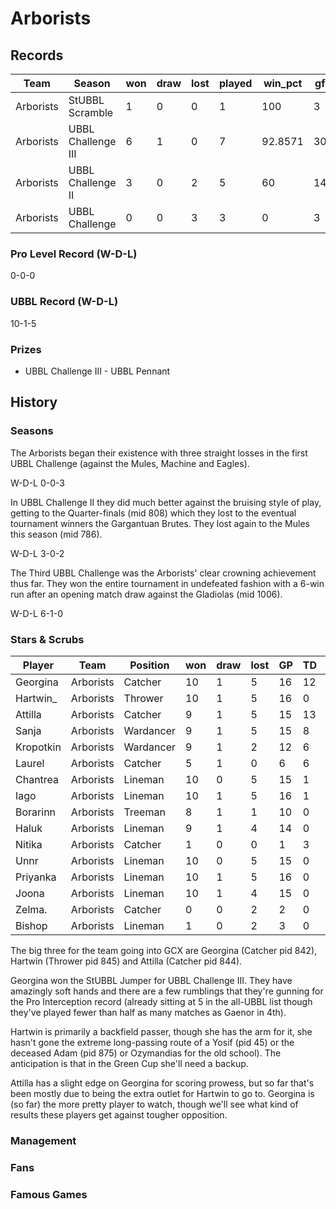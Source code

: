 # Arborists



## Records

| Team      | Season             | won  | draw | lost | played | win_pct | gf   | ga   | cas  | tcdiff | ff   |
|-----------|--------------------|------|------|------|--------|---------|------|------|------|--------|------|
| Arborists | StUBBL Scramble    |    1 |    0 |    0 |      1 |     100 |    3 |    0 |    1 |      2 |    1 |
| Arborists | UBBL Challenge III |    6 |    1 |    0 |      7 | 92.8571 |   30 |   14 |   10 |      3 |    2 |
| Arborists | UBBL Challenge II  |    3 |    0 |    2 |      5 |      60 |   14 |    7 |    6 |     -5 |    1 |
| Arborists | UBBL Challenge     |    0 |    0 |    3 |      3 |       0 |    3 |    7 |    0 |     -6 |    0 |


### Pro Level Record (W-D-L)

0-0-0

### UBBL Record (W-D-L)

10-1-5

### Prizes

* UBBL Challenge III - UBBL Pennant

## History

### Seasons

The Arborists began their existence with three straight losses in the first UBBL Challenge (against the Mules, Machine and Eagles).

W-D-L 0-0-3

In UBBL Challenge II they did much better against the bruising style of play, getting to the Quarter-finals (mid 808) which they lost to the eventual tournament winners the Gargantuan Brutes. They lost again to the Mules this season (mid 786).

W-D-L 3-0-2

The Third UBBL Challenge was the Arborists' clear crowning achievement thus far. They won the entire tournament in undefeated fashion with a 6-win run after an opening match draw against the Gladiolas (mid 1006).

W-D-L 6-1-0

### Stars & Scrubs

| Player      | Team   | Position | won  | draw | lost | GP   | TD   | Cp | Int | BH   | SI   | Ki   | MVP  | SPP  |
|-----------|-----------|------------|------|------|------|------|------|-------------|---------------|------|------|------|------|------|
| Georgina  | Arborists | Catcher    |   10 |    1 |    5 |   16 |   12 |           7 |             6 |    0 |    0 |    0 |    3 |   70 |
| Hartwin_  | Arborists | Thrower    |   10 |    1 |    5 |   16 |    0 |          41 |             2 |    0 |    1 |    0 |    1 |   52 |
| Attilla   | Arborists | Catcher    |    9 |    1 |    5 |   15 |   13 |           4 |             0 |    0 |    1 |    0 |    1 |   50 |
| Sanja     | Arborists | Wardancer  |    9 |    1 |    5 |   15 |    8 |           1 |             0 |    0 |    2 |    0 |    2 |   39 |
| Kropotkin | Arborists | Wardancer  |    9 |    1 |    2 |   12 |    6 |           0 |             0 |    1 |    3 |    0 |    2 |   36 |
| Laurel    | Arborists | Catcher    |    5 |    1 |    0 |    6 |    6 |           0 |             1 |    0 |    0 |    0 |    0 |   20 |
| Chantrea  | Arborists | Lineman    |   10 |    0 |    5 |   15 |    1 |           0 |             0 |    0 |    0 |    0 |    2 |   13 |
| Iago      | Arborists | Lineman    |   10 |    1 |    5 |   16 |    1 |           4 |             0 |    0 |    0 |    0 |    1 |   12 |
| Borarinn  | Arborists | Treeman    |    8 |    1 |    1 |   10 |    0 |           0 |             0 |    3 |    1 |    1 |    0 |   10 |
| Haluk     | Arborists | Lineman    |    9 |    1 |    4 |   14 |    0 |           0 |             0 |    0 |    1 |    1 |    1 |    9 |
| Nitika    | Arborists | Catcher    |    1 |    0 |    0 |    1 |    3 |           0 |             0 |    0 |    0 |    0 |    0 |    9 |
| Unnr      | Arborists | Lineman    |   10 |    0 |    5 |   15 |    0 |           1 |             0 |    0 |    0 |    1 |    1 |    8 |
| Priyanka  | Arborists | Lineman    |   10 |    1 |    5 |   16 |    0 |           0 |             0 |    1 |    0 |    0 |    1 |    7 |
| Joona     | Arborists | Lineman    |   10 |    1 |    4 |   15 |    0 |           1 |             0 |    0 |    0 |    0 |    1 |    6 |
| Zelma.    | Arborists | Catcher    |    0 |    0 |    2 |    2 |    0 |           0 |             0 |    0 |    0 |    0 |    0 |    0 |
| Bishop    | Arborists | Lineman    |    1 |    0 |    2 |    3 |    0 |           0 |             0 |    0 |    0 |    0 |    0 |    0 |


The big three for the team going into GCX are Georgina (Catcher pid 842), Hartwin (Thrower pid 845) and Attilla (Catcher pid 844).

Georgina won the StUBBL Jumper for UBBL Challenge III. They have amazingly soft hands and there are a few rumblings that they're gunning for the Pro Interception record (already sitting at 5 in the all-UBBL list though they've played fewer than half as many matches as Gaenor in 4th).

Hartwin is primarily a backfield passer, though she has the arm for it, she hasn't gone the extreme long-passing route of a Yosif (pid 45) or the deceased Adam (pid 875) or Ozymandias for the old school). The anticipation is that in the Green Cup she'll need a backup.

Attilla has a slight edge on Georgina for scoring prowess, but so far that's been mostly due to being the extra outlet for Hartwin to go to. Georgina is (so far) the more pretty player to watch, though we'll see what kind of results these players get against tougher opposition.

### Management

### Fans

### Famous Games
